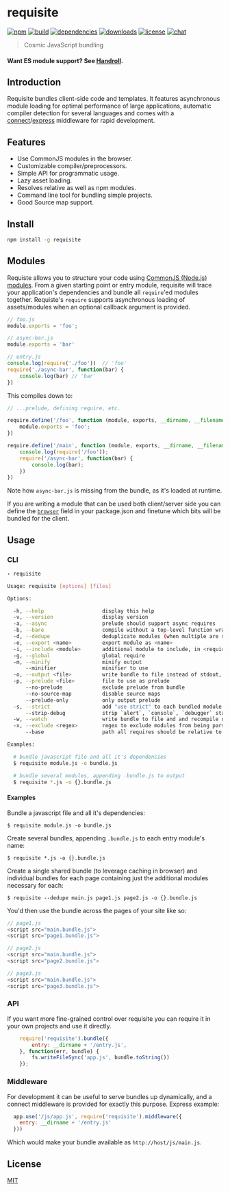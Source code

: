 # requisite

[![npm][npm-img]][npm-url]
[![build][build-img]][build-url]
[![dependencies][dependencies-img]][dependencies-url]
[![downloads][downloads-img]][downloads-url]
[![license][license-img]][license-url]
[![chat][chat-img]][chat-url]

> Cosmic JavaScript bundling

#### Want ES module support? See [Handroll](https://github.com/zeekay/handroll).

## Introduction
Requisite bundles client-side code and templates. It features asynchronous
module loading for optimal performance of large applications, automatic compiler
detection for several languages and comes with a
[connect][connect]/[express][express] middleware for rapid development.

## Features
- Use CommonJS modules in the browser.
- Customizable compiler/preprocessors.
- Simple API for programmatic usage.
- Lazy asset loading.
- Resolves relative as well as npm modules.
- Command line tool for bundling simple projects.
- Good Source map support.

## Install
```bash
npm install -g requisite
```

## Modules
Requiste allows you to structure your code using [CommonJS (Node.js)
modules][commonjs]. From a given starting point or entry module, requisite will
trace your application's dependencies and bundle all `require`'ed modules
together. Requiste's `require` supports asynchronous loading of assets/modules
when an optional callback argument is provided.

```javascript
// foo.js
module.exports = 'foo';

// async-bar.js
module.exports = 'bar'

// entry.js
console.log(require('./foo'))  // 'foo'
require('./async-bar', function(bar) {
    console.log(bar) // 'bar'
})
```

This compiles down to:

```javascript
// ...prelude, defining require, etc.

require.define('/foo', function (module, exports, __dirname, __filename) {
    module.exports = 'foo';
})

require.define('/main', function (module, exports, __dirname, __filename) {
    console.log(require('/foo'));
    require('/async-bar', function(bar) {
        console.log(bar);
    })
})
```

Note how `async-bar.js` is missing from the bundle, as it's loaded at runtime.

If you are writing a module that can be used both client/server side you can
define the [`browser`](browser-field) field in your package.json and finetune which bits will be
bundled for the client.

## Usage
### CLI
```bash
› requisite

Usage: requisite [options] [files]

Options:

  -h, --help                   display this help
  -v, --version                display version
  -a, --async                  prelude should support async requires
  -b, --bare                   compile without a top-level function wrapper
  -d, --dedupe                 deduplicate modules (when multiple are specified)
  -e, --export <name>          export module as <name>
  -i, --include <module>       additional module to include, in <require as>:<path to module> format
  -g, --global                 global require
  -m, --minify                 minify output
      --minifier               minifier to use
  -o, --output <file>          write bundle to file instead of stdout, {} may be used as a placeholder
  -p, --prelude <file>         file to use as prelude
      --no-prelude             exclude prelude from bundle
      --no-source-map          disable source maps
      --prelude-only           only output prelude
  -s, --strict                 add "use strict" to each bundled module
      --strip-debug            strip `alert`, `console`, `debugger` statements
  -w, --watch                  write bundle to file and and recompile on file changes
  -x, --exclude <regex>        regex to exclude modules from being parsed
      --base                   path all requires should be relative to

Examples:

  # bundle javascript file and all it's dependencies
  $ requisite module.js -o bundle.js

  # bundle several modules, appending .bundle.js to output
  $ requisite *.js -o {}.bundle.js
```

#### Examples
Bundle a javascript file and all it's dependencies:
```
$ requisite module.js -o bundle.js
```

Create several bundles, appending `.bundle.js` to each entry module's name:
```
$ requisite *.js -o {}.bundle.js
```

Create a single shared bundle (to leverage caching in browser) and individual
bundles for each page containing just the additional modules necessary for each:
```
$ requisite --dedupe main.js page1.js page2.js -o {}.bundle.js
```

You'd then use the bundle across the pages of your site like so:
```javascript
// page1.js
<script src="main.bundle.js">
<script src="page1.bundle.js">

// page2.js
<script src="main.bundle.js">
<script src="page2.bundle.js">

// page3.js
<script src="main.bundle.js">
<script src="page3.bundle.js">
```

### API
If you want more fine-grained control over requisite you can require it in your
own projects and use it directly.

```javascript
    require('requisite').bundle({
        entry: __dirname + '/entry.js',
    }, function(err, bundle) {
        fs.writeFileSync('app.js', bundle.toString())
    });
```

### Middleware
For development it can be useful to serve bundles up dynamically, and a connect
middleware is provided for exactly this purpose. Express example:

```javascript
  app.use('/js/app.js', require('requisite').middleware({
    entry: __dirname + '/entry.js'
  }))
```

Which would make your bundle available as `http://host/js/main.js`.

## License
[MIT][license-url]

[browser-field]: https://gist.github.com/defunctzombie/4339901
[coffeescript]:  http://coffeescript.org
[commonjs]:      http://nodejs.org/docs/latest/api/modules.html#modules_modules
[connect]:       http://www.senchalabs.org/connect/
[express]:       http://expressjs.com/
[jade]:          http://jade-lang.com

[build-img]:        https://img.shields.io/travis/zeekay/requisite.svg
[build-url]:        https://travis-ci.org/zeekay/requisite
[chat-img]:         https://badges.gitter.im/join-chat.svg
[chat-url]:         https://gitter.im/zeekay/hi
[coverage-img]:     https://coveralls.io/repos/zeekay/requisite/badge.svg?branch=master&service=github
[coverage-url]:     https://coveralls.io/github/zeekay/requisite?branch=master
[dependencies-img]: https://david-dm.org/zeekay/requisite.svg
[dependencies-url]: https://david-dm.org/zeekay/requisite
[downloads-img]:    https://img.shields.io/npm/dm/requisite.svg
[downloads-url]:    http://badge.fury.io/js/requisite
[license-img]:      https://img.shields.io/npm/l/requisite.svg
[license-url]:      https://github.com/zeekay/requisite/blob/master/LICENSE
[npm-img]:          https://img.shields.io/npm/v/requisite.svg
[npm-url]:          https://www.npmjs.com/package/requisite
